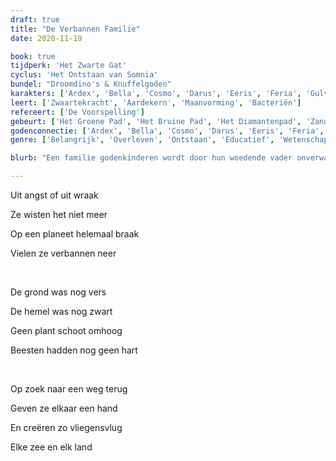 ```yaml
---
draft: true
title: "De Verbannen Familie"
date: 2020-11-19

book: true
tijdperk: 'Het Zwarte Gat'
cyclus: 'Het Ontstaan van Somnia'
bundel: "Droomdino's & Knuffelgoden"
karakters: ['Ardex', 'Bella', 'Cosmo', 'Darus', 'Eeris', 'Feria', 'Gulvi', 'Hanah', 'Zandkoning (Claes)']
leert: ['Zwaartekracht', 'Aardekern', 'Maanvorming', 'Bacteriën']
refereert: ['De Voorspelling']
gebeurt: ['Het Groene Pad', 'Het Bruine Pad', 'Het Diamantenpad', 'Zandmannetjes', 'Onmogelijke Muur van Darus', 'Wijze Zee', 'Zwoele Zee', 'Eerste Zee', 'Zandmeer']
godenconnectie: ['Ardex', 'Bella', 'Cosmo', 'Darus', 'Eeris', 'Feria', 'Gulvi', 'Hanah']
genre: ['Belangrijk', 'Overleven', 'Ontstaan', 'Educatief', 'Wetenschap', 'Familie', 'Goden']

blurb: "Een familie godenkinderen wordt door hun woedende vader onverwacht verbannen naar een barre planeet. En veranderd van gedaante. Ze moeten snel antwoorden vinden op hun vragen, want lang overleven ze hier niet."

---
```


Uit angst of uit wraak

Ze wisten het niet meer

Op een planeet helemaal braak

Vielen ze verbannen neer

&nbsp;

De grond was nog vers

De hemel was nog zwart

Geen plant schoot omhoog

Beesten hadden nog geen hart

&nbsp;

Op zoek naar een weg terug

Geven ze elkaar een hand

En creëren zo vliegensvlug

Elke zee en elk land
